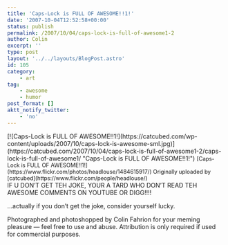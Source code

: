 ```yaml
---
title: 'Caps-Lock is FULL OF AWESOME!!1!'
date: '2007-10-04T12:52:58+00:00'
status: publish
permalink: /2007/10/04/caps-lock-is-full-of-awesome1-2
author: Colin
excerpt: ''
type: post
layout: '../../layouts/BlogPost.astro'
id: 105
category:
    - art
tag:
    - awesome
    - humor
post_format: []
aktt_notify_twitter:
    - 'no'
---
```

<div> [![Caps-Lock is FULL OF AWESOME!!1!](https://catcubed.com/wp-content/uploads/2007/10/caps-lock-is-awesome-sml.jpg)](https://catcubed.com/2007/10/04/caps-lock-is-full-of-awesome1-2/caps-lock-is-full-of-awesome1/ "Caps-Lock is FULL OF AWESOME!!1!")  
 <span style="font-size: 0.9em; margin-top: 0px;">[Caps-Lock is FULL OF AWESOME!!1!](https://www.flickr.com/photos/headlouse/1484615917/)  
 Originally uploaded by [catcubed](https://www.flickr.com/people/headlouse/)  
 </span></div>IF U DON’T GET TEH JOKE, YOUR A TARD WHO DON’T READ TEH AWESOME COMMENTS ON YOUTUBE OR DIGG!!!!

…actually if you don’t get the joke, consider yourself lucky.

Photographed and photoshopped by Colin Fahrion for your meming pleasure — feel free to use and abuse. Attribution is only required if used for commercial purposes.